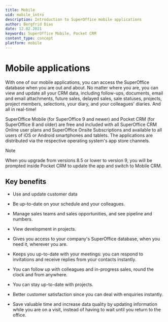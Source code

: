 ```yaml
---
title: Mobile
uid: mobile_intro
description: Introduction to SuperOffice mobile applications
author: Bergfrid Dias
date: 12.02.2021
keywords: SuperOffice Mobile, Pocket CRM
content_type: concept
platform: mobile
---
```


# Mobile applications

With one of our mobile applications, you can access the SuperOffice database when you are out and about. No matter where you are, you can view and update all your CRM data, including follow-ups, documents, email and email attachments, future sales, delayed sales, sale statuses, projects, project members, selections, your diary, and your colleagues' diaries. And all in real-time!

SuperOffice Mobile (for SuperOffice 9 and newer) and Pocket CRM (for SuperOffice 8 and older) are free and included with all SuperOffice CRM Online user plans and SuperOffice Onsite Subscriptions and available to all users of iOS or Android smartphones and tablets. The applications are distributed via the respective operating system's app store channels.

> [!NOTE]
> When you upgrade from versions 8.5 or lower to version 9, you will be prompted inside Pocket CRM to update the app and switch to Mobile CRM.

## Key benefits

* Use and update customer data

* Be up-to-date on your schedule and your colleagues.

* Manage sales teams and sales opportunities, and see pipeline and numbers.

* View development in projects.

* Gives you access to your company's SuperOffice database, when you need it, wherever you are.

* Keeps you up-to-date with your meetings: you can respond to invitations and receive replies from your contacts instantly.

* You can follow up with colleagues and in-progress sales, round the clock and from anywhere.

* You can stay up-to-date with projects.

* Better customer satisfaction since you can deal with enquiries instantly.

* Save valuable time and increase data quality by updating information while you are on a visit, instead of having to wait until you return to the office.

<!-- Referenced links -->

<!-- Referenced images -->
